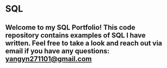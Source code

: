 # SQL

## Welcome to my SQL Portfolio! This code repository contains examples of SQL l have written. Feel free to take a look and reach out via email if you have any questions: yangyn271101@gmail.com
